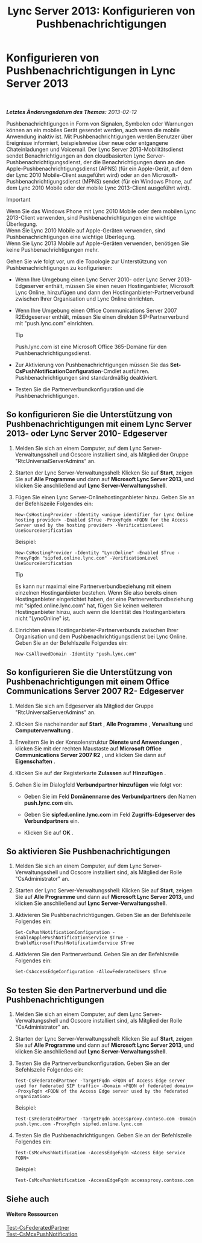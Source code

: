 ﻿---
title: 'Lync Server 2013: Konfigurieren von Pushbenachrichtigungen'
TOCTitle: Konfigurieren von Pushbenachrichtigungen
ms:assetid: d77f2c06-0fe6-45d5-8f08-808ab871b3e0
ms:mtpsurl: https://technet.microsoft.com/de-de/library/Hh690047(v=OCS.15)
ms:contentKeyID: 49295561
ms.date: 05/19/2016
mtps_version: v=OCS.15
ms.translationtype: HT
---

# Konfigurieren von Pushbenachrichtigungen in Lync Server 2013

 

_**Letztes Änderungsdatum des Themas:** 2013-02-12_

Pushbenachrichtigungen in Form von Signalen, Symbolen oder Warnungen können an ein mobiles Gerät gesendet werden, auch wenn die mobile Anwendung inaktiv ist. Mit Pushbenachrichtigungen werden Benutzer über Ereignisse informiert, beispielsweise über neue oder entgangene Chateinladungen und Voicemail. Der Lync Server 2013-Mobilitätsdienst sendet Benachrichtigungen an den cloudbasierten Lync Server-Pushbenachrichtigungsdienst, der die Benachrichtigungen dann an den Apple-Pushbenachrichtigungsdienst (APNS) (für ein Apple-Gerät, auf dem der Lync 2010 Mobile-Client ausgeführt wird) oder an den Microsoft-Pushbenachrichtigungsdienst (MPNS) sendet (für ein Windows Phone, auf dem Lync 2010 Mobile oder der mobile Lync 2013-Client ausgeführt wird).


> [!IMPORTANT]
> Wenn Sie das Windows Phone mit Lync 2010 Mobile oder dem mobilen Lync 2013-Client verwenden, sind Pushbenachrichtigungen eine wichtige Überlegung.<BR>Wenn Sie Lync 2010 Mobile auf Apple-Geräten verwenden, sind Pushbenachrichtigungen eine wichtige Überlegung.<BR>Wenn Sie Lync 2013 Mobile auf Apple-Geräten verwenden, benötigen Sie keine Pushbenachrichtigungen mehr.



Gehen Sie wie folgt vor, um die Topologie zur Unterstützung von Pushbenachrichtigungen zu konfigurieren:

  - Wenn Ihre Umgebung einen Lync Server 2010- oder Lync Server 2013- Edgeserver enthält, müssen Sie einen neuen Hostinganbieter, Microsoft Lync Online, hinzufügen und dann den Hostinganbieter-Partnerverbund zwischen Ihrer Organisation und Lync Online einrichten.

  - Wenn Ihre Umgebung einen Office Communications Server 2007 R2Edgeserver enthält, müssen Sie einen direkten SIP-Partnerverbund mit "push.lync.com" einrichten.
    

    > [!TIP]
    > Push.lync.com ist eine Microsoft Office&nbsp;365-Domäne für den Pushbenachrichtigungsdienst.



  - Zur Aktivierung von Pushbenachrichtigungen müssen Sie das **Set-CsPushNotificationConfiguration**-Cmdlet ausführen. Pushbenachrichtigungen sind standardmäßig deaktiviert.

  - Testen Sie die Partnerverbundkonfiguration und die Pushbenachrichtigungen.

## So konfigurieren Sie die Unterstützung von Pushbenachrichtigungen mit einem Lync Server 2013- oder Lync Server 2010- Edgeserver

1.  Melden Sie sich an einem Computer, auf dem Lync Server-Verwaltungsshell und Ocscore installiert sind, als Mitglied der Gruppe "RtcUniversalServerAdmins" an.

2.  Starten der Lync Server-Verwaltungsshell: Klicken Sie auf **Start**, zeigen Sie auf **Alle Programme** und dann auf **Microsoft Lync Server 2013**, und klicken Sie anschließend auf **Lync Server-Verwaltungsshell**.

3.  Fügen Sie einen Lync Server-Onlinehostinganbieter hinzu. Geben Sie an der Befehlszeile Folgendes ein:
    
        New-CsHostingProvider -Identity <unique identifier for Lync Online hosting provider> -Enabled $True -ProxyFqdn <FQDN for the Access Server used by the hosting provider> -VerificationLevel UseSourceVerification
    
    Beispiel:
    
        New-CsHostingProvider -Identity "LyncOnline" -Enabled $True -ProxyFqdn "sipfed.online.lync.com" -VerificationLevel UseSourceVerification
    

    > [!TIP]
    > Es kann nur maximal eine Partnerverbundbeziehung mit einem einzelnen Hostinganbieter bestehen. Wenn Sie also bereits einen Hostinganbieter eingerichtet haben, der eine Partnerverbundbeziehung mit "sipfed.online.lync.com" hat, fügen Sie keinen weiteren Hostinganbieter hinzu, auch wenn die Identität des Hostinganbieters nicht "LyncOnline" ist.



4.  Einrichten eines Hostinganbieter-Partnerverbunds zwischen Ihrer Organisation und dem Pushbenachrichtigungsdienst bei Lync Online. Geben Sie an der Befehlszeile Folgendes ein:
    
        New-CsAllowedDomain -Identity "push.lync.com"

## So konfigurieren Sie die Unterstützung von Pushbenachrichtigungen mit einem Office Communications Server 2007 R2- Edgeserver

1.  Melden Sie sich am Edgeserver als Mitglied der Gruppe "RtcUniversalServerAdmins" an.

2.  Klicken Sie nacheinander auf **Start** , **Alle Programme** , **Verwaltung** und **Computerverwaltung** .

3.  Erweitern Sie in der Konsolenstruktur **Dienste und Anwendungen** , klicken Sie mit der rechten Maustaste auf **Microsoft Office Communications Server 2007 R2** , und klicken Sie dann auf **Eigenschaften** .

4.  Klicken Sie auf der Registerkarte **Zulassen** auf **Hinzufügen** .

5.  Gehen Sie im Dialogfeld **Verbundpartner hinzufügen** wie folgt vor:
    
      - Geben Sie im Feld **Domänenname des Verbundpartners** den Namen **push.lync.com** ein.
    
      - Geben Sie **sipfed.online.lync.com** im Feld **Zugriffs-Edgeserver des Verbundpartners** ein.
    
      - Klicken Sie auf **OK** .

## So aktivieren Sie Pushbenachrichtigungen

1.  Melden Sie sich an einem Computer, auf dem Lync Server-Verwaltungsshell und Ocscore installiert sind, als Mitglied der Rolle "CsAdministrator" an.

2.  Starten der Lync Server-Verwaltungsshell: Klicken Sie auf **Start**, zeigen Sie auf **Alle Programme** und dann auf **Microsoft Lync Server 2013**, und klicken Sie anschließend auf **Lync Server-Verwaltungsshell**.

3.  Aktivieren Sie Pushbenachrichtigungen. Geben Sie an der Befehlszeile Folgendes ein:
    
        Set-CsPushNotificationConfiguration -EnableApplePushNotificationService $True -EnableMicrosoftPushNotificationService $True

4.  Aktivieren Sie den Partnerverbund. Geben Sie an der Befehlszeile Folgendes ein:
    
        Set-CsAccessEdgeConfiguration -AllowFederatedUsers $True

## So testen Sie den Partnerverbund und die Pushbenachrichtigungen

1.  Melden Sie sich an einem Computer, auf dem Lync Server-Verwaltungsshell und Ocscore installiert sind, als Mitglied der Rolle "CsAdministrator" an.

2.  Starten der Lync Server-Verwaltungsshell: Klicken Sie auf **Start**, zeigen Sie auf **Alle Programme** und dann auf **Microsoft Lync Server 2013**, und klicken Sie anschließend auf **Lync Server-Verwaltungsshell**.

3.  Testen Sie die Partnerverbundkonfiguration. Geben Sie an der Befehlszeile Folgendes ein:
    
        Test-CsFederatedPartner -TargetFqdn <FQDN of Access Edge server used for federated SIP traffic> -Domain <FQDN of federated domain> -ProxyFqdn <FQDN of the Access Edge server used by the federated organization>
    
    Beispiel:
    
        Test-CsFederatedPartner -TargetFqdn accessproxy.contoso.com -Domain push.lync.com -ProxyFqdn sipfed.online.lync.com

4.  Testen Sie die Pushbenachrichtigungen. Geben Sie an der Befehlszeile Folgendes ein:
    
        Test-CsMcxPushNotification -AccessEdgeFqdn <Access Edge service FQDN>
    
    Beispiel:
    
        Test-CsMcxPushNotification -AccessEdgeFqdn accessproxy.contoso.com

## Siehe auch

#### Weitere Ressourcen

[Test-CsFederatedPartner](https://docs.microsoft.com/en-us/powershell/module/skype/Test-CsFederatedPartner)  
[Test-CsMcxPushNotification](test-csmcxpushnotification.md)

